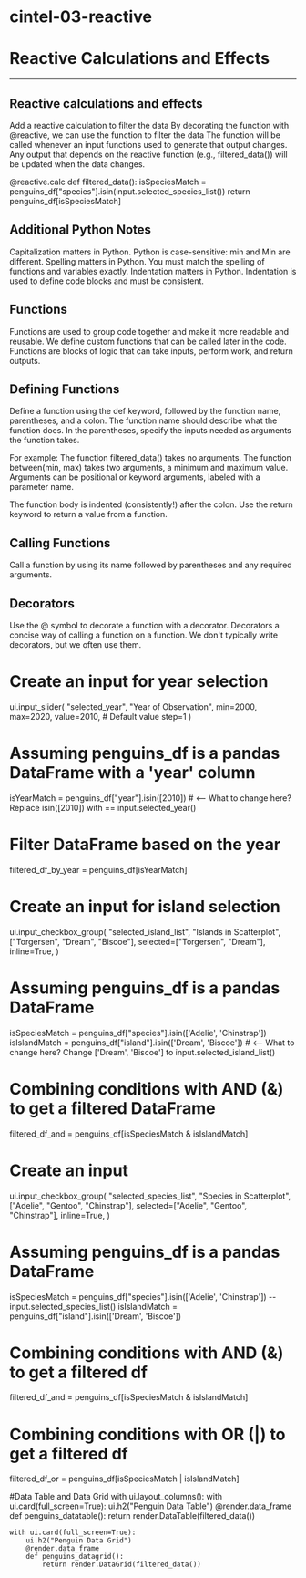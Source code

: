 # cintel-03-reactive
# Reactive Calculations and Effects



--------------------------------------------------------
Reactive calculations and effects
--------------------------------------------------------

Add a reactive calculation to filter the data
By decorating the function with @reactive, we can use the function to filter the data
The function will be called whenever an input functions used to generate that output changes.
Any output that depends on the reactive function (e.g., filtered_data()) will be updated when the data changes.

@reactive.calc
def filtered_data():
    isSpeciesMatch = penguins_df["species"].isin(input.selected_species_list())
    return penguins_df[isSpeciesMatch]

Additional Python Notes
------------------------

Capitalization matters in Python. Python is case-sensitive: min and Min are different.
Spelling matters in Python. You must match the spelling of functions and variables exactly.
Indentation matters in Python. Indentation is used to define code blocks and must be consistent.

Functions
---------
Functions are used to group code together and make it more readable and reusable.
We define custom functions that can be called later in the code.
Functions are blocks of logic that can take inputs, perform work, and return outputs.

Defining Functions
------------------
Define a function using the def keyword, followed by the function name, parentheses, and a colon. 
The function name should describe what the function does.
In the parentheses, specify the inputs needed as arguments the function takes.

For example:
   The function filtered_data() takes no arguments.
   The function between(min, max) takes two arguments, a minimum and maximum value.
   Arguments can be positional or keyword arguments, labeled with a parameter name.

The function body is indented (consistently!) after the colon. 
Use the return keyword to return a value from a function.

Calling Functions
-----------------
Call a function by using its name followed by parentheses and any required arguments.
    
Decorators
----------
Use the @ symbol to decorate a function with a decorator.
Decorators a concise way of calling a function on a function.
We don't typically write decorators, but we often use them.


# Create an input for year selection
ui.input_slider(
    "selected_year",
    "Year of Observation",
    min=2000, max=2020,
    value=2010,  # Default value
    step=1
)

# Assuming penguins_df is a pandas DataFrame with a 'year' column
isYearMatch = penguins_df["year"].isin([2010])  # <-- What to change here? Replace isin([2010]) with == input.selected_year()

# Filter DataFrame based on the year
filtered_df_by_year = penguins_df[isYearMatch]


# Create an input for island selection
ui.input_checkbox_group(
    "selected_island_list",
    "Islands in Scatterplot",
    ["Torgersen", "Dream", "Biscoe"],
    selected=["Torgersen", "Dream"],
    inline=True,
)

# Assuming penguins_df is a pandas DataFrame 
isSpeciesMatch = penguins_df["species"].isin(['Adelie', 'Chinstrap'])
isIslandMatch = penguins_df["island"].isin(['Dream', 'Biscoe'])  # <-- What to change here? Change ['Dream', 'Biscoe'] to input.selected_island_list()

# Combining conditions with AND (&) to get a filtered DataFrame
filtered_df_and = penguins_df[isSpeciesMatch & isIslandMatch]


# Create an input 
  ui.input_checkbox_group(
        "selected_species_list",
        "Species in Scatterplot",
        ["Adelie", "Gentoo", "Chinstrap"],
        selected=["Adelie", "Gentoo", "Chinstrap"],
        inline=True,
    )


# Assuming penguins_df is a pandas DataFrame 
isSpeciesMatch = penguins_df["species"].isin(['Adelie', 'Chinstrap']) --input.selected_species_list()
isIslandMatch = penguins_df["island"].isin(['Dream', 'Biscoe'])

# Combining conditions with AND (&) to get a filtered df
filtered_df_and = penguins_df[isSpeciesMatch & isIslandMatch]

# Combining conditions with OR (|) to get a filtered df
filtered_df_or = penguins_df[isSpeciesMatch | isIslandMatch]

#Data Table and Data Grid
with ui.layout_columns():
    with ui.card(full_screen=True):
        ui.h2("Penguin Data Table")
        @render.data_frame
        def penguins_datatable():
            return render.DataTable(filtered_data())

    with ui.card(full_screen=True):
        ui.h2("Penguin Data Grid")
        @render.data_frame
        def penguins_datagrid():
            return render.DataGrid(filtered_data())
